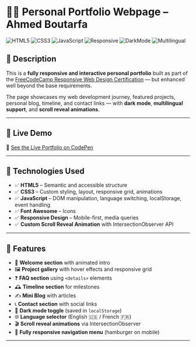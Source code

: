 # 👨‍💻 Personal Portfolio Webpage – Ahmed Boutarfa

![HTML5](https://img.shields.io/badge/HTML5-orange?style=flat-square&logo=html5&logoColor=white)
![CSS3](https://img.shields.io/badge/CSS3-blue?style=flat-square&logo=css3&logoColor=white)
![JavaScript](https://img.shields.io/badge/JavaScript-yellow?style=flat-square&logo=javascript&logoColor=black)
![Responsive](https://img.shields.io/badge/Responsive-Design-00c853?style=flat-square)
![DarkMode](https://img.shields.io/badge/Dark--Light--Mode-Enabled-000000?style=flat-square&logo=github)
![Multilingual](https://img.shields.io/badge/Language-Switch-FR%20%7C%20EN-blueviolet?style=flat-square)

## 📌 Description

This is a **fully responsive and interactive personal portfolio** built as part of the [FreeCodeCamp Responsive Web Design Certification](https://www.freecodecamp.org/learn/) — but enhanced well beyond the base requirements.

The page showcases my web development journey, featured projects, personal blog, timeline, and contact links — with **dark mode**, **multilingual support**, and **scroll reveal animations**.

---

## 🚀 Live Demo

🔗 [See the Live Portfolio on CodePen](https://codepen.io/ahmed-boutarfa/pen/XJbyeQm)  

---

## 🧠 Technologies Used

- ✅ **HTML5** – Semantic and accessible structure
- ✅ **CSS3** – Custom styling, layout, responsive grid, animations
- ✅ **JavaScript** – DOM manipulation, language switching, localStorage, event handling
- ✅ **Font Awesome** – Icons
- ✅ **Responsive Design** – Mobile-first, media queries
- ✅ **Custom Scroll Reveal Animation** with IntersectionObserver API

---

## 💼 Features

- 🎯 **Welcome section** with animated intro
- 🖼️ **Project gallery** with hover effects and responsive grid
- ❓ **FAQ section** using `<details>` elements
- 🕰️ **Timeline section** for milestones
- ✍️ **Mini Blog** with articles
- 📞 **Contact section** with social links
- 🌙 **Dark mode toggle** (saved in `localStorage`)
- 🌐 **Language selector** (English 🇺🇸 / French 🇫🇷)
- 🎬 **Scroll reveal animations** via IntersectionObserver
- 📱 **Fully responsive navigation menu** (hamburger on mobile)

---
